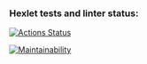 ### Hexlet tests and linter status:
[![Actions Status](https://github.com/eduard-kantemirov/php-project-lvl1/workflows/hexlet-check/badge.svg)](https://github.com/eduard-kantemirov/php-project-lvl1/actions)

[![Maintainability](https://api.codeclimate.com/v1/badges/efa239ad014ae1d790f2/maintainability)](https://codeclimate.com/github/eduard-kantemirov/php-project-lvl1/maintainability)